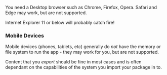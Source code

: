 You need a Desktop browser such as Chrome, Firefox, Opera. Safari and Edge may work, but are not supported.

Internet Explorer 11 or below will probably catch fire!

### Mobile Devices

Mobile devices (phones, tablets, etc) generally do *not* have the memory or file system to run the app - they may work for you, but are not supported.

Content that you *export* should be fine in most cases and is often dependant on the capabilities of the system you import your package in to.